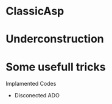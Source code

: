 # ClassicAsp
# Underconstruction
# Some usefull tricks
Implamented Codes
<ul>
  <li>Disconected ADO</li>
</ul>
